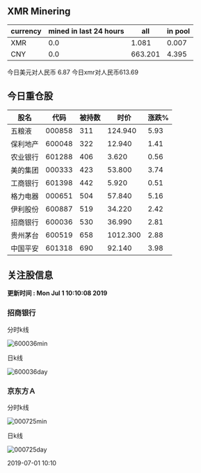 ## XMR Minering

|currency|mined in last 24 hours|all|in pool|
|---|---|---|---|
|XMR|0.0|1.081|0.007|
|CNY|0.0|663.201|4.395|

今日美元对人民币 6.87	今日xmr对人民币613.69


## 今日重仓股 

|股名|代码|被持数|时价|涨跌%|
|---|---|---|---|---|
|五粮液|000858|311|124.940|5.93|
|保利地产|600048|322|12.940|1.41|
|农业银行|601288|406|3.620|0.56|
|美的集团|000333|423|53.800|3.74|
|工商银行|601398|442|5.920|0.51|
|格力电器|000651|504|57.840|5.16|
|伊利股份|600887|519|34.220|2.42|
|招商银行|600036|530|36.990|2.81|
|贵州茅台|600519|658|1012.300|2.88|
|中国平安|601318|690|92.140|3.98|

## 关注股信息
**更新时间 : Mon Jul  1 10:10:08 2019**
### 招商银行 
分时k线

![600036min](http://image.sinajs.cn/newchart/min/n/sh600036.gif)

日k线

![600036day](http://image.sinajs.cn/newchart/daily/n/sh600036.gif)

### 京东方Ａ 
分时k线

![000725min](http://image.sinajs.cn/newchart/min/n/sz000725.gif)

日k线

![000725day](http://image.sinajs.cn/newchart/daily/n/sz000725.gif)

2019-07-01 10:10